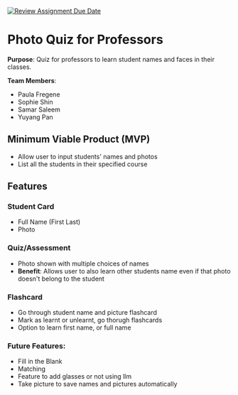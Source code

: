 [![Review Assignment Due Date](https://classroom.github.com/assets/deadline-readme-button-22041afd0340ce965d47ae6ef1cefeee28c7c493a6346c4f15d667ab976d596c.svg)](https://classroom.github.com/a/DBaAVOQl)
# Photo Quiz for Professors
**Purpose**: Quiz for professors to learn student names and faces in their classes.

**Team Members**: 
- Paula Fregene
- Sophie Shin
- Samar Saleem
- Yuyang Pan

## Minimum Viable Product (MVP)
* Allow user to input students' names and photos
* List all the students in their specified course

## Features
### Student Card
* Full Name (First Last)
* Photo

### Quiz/Assessment
* Photo shown with multiple choices of names
* **Benefit**: Allows user to also learn other students name even if that photo doesn't belong to the student

### Flashcard 
* Go through student name and picture flashcard
* Mark as learnt or unlearnt, go thorugh flashcards
* Option to learn first name, or full name

### Future Features:
* Fill in the Blank
* Matching
* Feature to add glasses or not using llm 
* Take picture to save names and pictures automatically